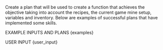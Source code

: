 Create a plan that will be used to create a function that achieves the objective taking into account the recipes, the current game mine setup, variables and inventory. Below are examples of successful plans that have implemented some skills.

EXAMPLE INPUTS AND PLANS
{examples}

USER INPUT
{user_input}